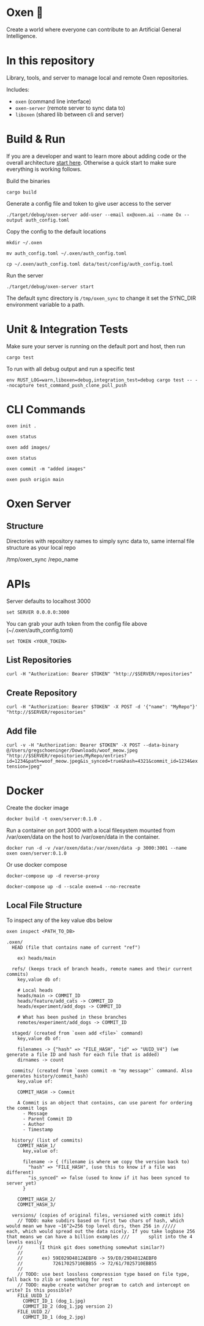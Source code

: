# Oxen 🐂

Create a world where everyone can contribute to an Artificial General Intelligence.

# In this repository

Library, tools, and server to manage local and remote Oxen repositories.

Includes:
  - `oxen` (command line interface)
  - `oxen-server` (remote server to sync data to)
  - `liboxen` (shared lib between cli and server)

# Build & Run

If you are a developer and want to learn more about adding code or the overall architecture [start here](docs/dev/AddLibraryCode.md). Otherwise a quick start to make sure everything is working follows.

Build the binaries

`cargo build`

Generate a config file and token to give user access to the server

`./target/debug/oxen-server add-user --email ox@oxen.ai --name Ox --output auth_config.toml`

Copy the config to the default locations

`mkdir ~/.oxen`

`mv auth_config.toml ~/.oxen/auth_config.toml`

`cp ~/.oxen/auth_config.toml data/test/config/auth_config.toml`

Run the server

`./target/debug/oxen-server start`

The default sync directory is `/tmp/oxen_sync` to change it set the SYNC_DIR environment variable to a path.


# Unit & Integration Tests

Make sure your server is running on the default port and host, then run

`cargo test`

To run with all debug output and run a specific test

`env RUST_LOG=warn,liboxen=debug,integration_test=debug cargo test -- --nocapture test_command_push_clone_pull_push`

# CLI Commands

`oxen init .`

`oxen status`

`oxen add images/`

`oxen status`

`oxen commit -m "added images"`

`oxen push origin main`

# Oxen Server

## Structure

Directories with repository names to simply sync data to, same internal file structure as your local repo

/tmp/oxen_sync
  /repo_name

# APIs

Server defaults to localhost 3000

`set SERVER 0.0.0.0:3000`

You can grab your auth token from the config file above (~/.oxen/auth_config.toml)

`set TOKEN <YOUR_TOKEN>`

## List Repositories

`curl -H "Authorization: Bearer $TOKEN" "http://$SERVER/repositories"`

## Create Repository

`curl -H "Authorization: Bearer $TOKEN" -X POST -d '{"name": "MyRepo"}' "http://$SERVER/repositories"`

## Add file

`curl -v -H "Authorization: Bearer $TOKEN" -X POST --data-binary @/Users/gregschoeninger/Downloads/woof_meow.jpeg "http://$SERVER/repositories/MyRepo/entries?id=1234&path=woof_meow.jpeg&is_synced=true&hash=4321&commit_id=1234&extension=jpeg"`


# Docker

Create the docker image

`docker build -t oxen/server:0.1.0 .`

Run a container on port 3000 with a local filesystem mounted from /var/oxen/data on the host to /var/oxen/data in the container.

`docker run -d -v /var/oxen/data:/var/oxen/data -p 3000:3001 --name oxen oxen/server:0.1.0`

Or use docker compose

`docker-compose up -d reverse-proxy`

`docker-compose up -d --scale oxen=4 --no-recreate`

## Local File Structure

To inspect any of the key value dbs below

`oxen inspect <PATH_TO_DB>`

```
.oxen/
  HEAD (file that contains name of current "ref")

    ex) heads/main

  refs/ (keeps track of branch heads, remote names and their current commits)
    key,value db of:

    # Local heads
    heads/main -> COMMIT_ID
    heads/feature/add_cats -> COMMIT_ID
    heads/experiment/add_dogs -> COMMIT_ID

    # What has been pushed in these branches
    remotes/experiment/add_dogs -> COMMIT_ID

  staged/ (created from `oxen add <file>` command)
    key,value db of:

    filenames -> {"hash" => "FILE_HASH", "id" => "UUID_V4"} (we generate a file ID and hash for each file that is added)
    dirnames -> count

  commits/ (created from `oxen commit -m "my message"` command. Also generates history/commit_hash)
    key,value of:

    COMMIT_HASH -> Commit

    A Commit is an object that contains, can use parent for ordering the commit logs
      - Message
      - Parent Commit ID
      - Author
      - Timestamp

  history/ (list of commits)
    COMMIT_HASH_1/
      key,value of:

      filename -> { (filename is where we copy the version back to)
        "hash" => "FILE_HASH", (use this to know if a file was different)
        "is_synced" => false (used to know if it has been synced to server yet)
      }

    COMMIT_HASH_2/
    COMMIT_HASH_3/

  versions/ (copies of original files, versioned with commit ids)
    // TODO: make subdirs based on first two chars of hash, which would mean we have ~16^2=256 top level dirs, then 256 in /////       each, which would spread out the data nicely. If you take logbase 256 that means we can have a billion examples ///       split into the 4 levels easily
    //      (I think git does something somewhat similar?)
    // 
    //       ex) 59E029D4812AEBF0 -> 59/E0/29D4812AEBF0
    //           72617025710EBB55 -> 72/61/7025710EBB55
    //
    // TODO: use best lossless compression type based on file type, fall back to zlib or something for rest
    // TODO: maybe create watcher program to catch and intercept on write? Is this possible?
    FILE_UUID_1/
      COMMIT_ID_1 (dog_1.jpg)
      COMMIT_ID_2 (dog_1.jpg version 2)
    FILE_UUID_2/
      COMMIT_ID_1 (dog_2.jpg)
```